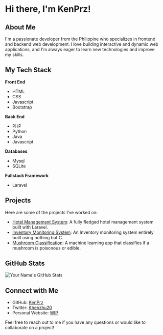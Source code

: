 # Hi there, I'm KenPrz!

## About Me
I'm a passionate developer from the Philippine who specializes in frontend and backend web development. I love building interactive and dynamic web applications, and I'm always eager to learn new technologies and improve my skills.

## My Tech Stack
**Front End**
- HTML
- CSS
- Javascript
- Bootstrap

**Back End**
- PHP
- Python
- Java
- Javascript

**Databases**
- Mysql
- SQLite

**Fullstack Framework**
- Laravel

## Projects
Here are some of the projects I've worked on:

- [Hotel Management System](https://github.com/KenPrz/hotel-management-system): A fully fledged hotel management system built with Laravel.
- [Inventory Monitoring System](https://github.com/KenPrz/Inventory): An Inventory monitoring system entirely built using nothing but C.
- [Mushroom Classification](https://github.com/KenPrz/Mushroom-Classifier-using-python): A machine learning app that classifies if a mushroom is poisonous or edible.

## GitHub Stats
![Your Name's GitHub Stats](https://github-readme-stats.vercel.app/api?username=your-username&show_icons=true&count_private=true&hide=stars&theme=dark)

## Connect with Me
- GitHub: [KenPrz](https://github.com/KenPrz)
- Twitter: [Khenzhu20](https://twitter.com/Khenzhu20)
- Personal Website: [WIP](https://www.google.com)

Feel free to reach out to me if you have any questions or would like to collaborate on a project!
